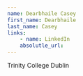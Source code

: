 ```yaml
---
name: Dearbhaile Casey
first_name: Dearbhaile
last_name: Casey
links:
	- name: LinkedIn
	absolutle_url:
---
```

Trinity College Dublin 
